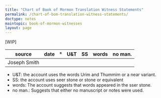 ```yaml
---
title: "Chart of Book of Mormon Translation Witness Statements"
permalink: /chart-of-bom-translation-witness-statements/
doctype: notes
maintopic: book-of-mormon-witnesses
layout: page
---
```


[WIP]

| source       | date | ° | U&T | SS | words | no man. |
|--------------|------|---|-----|----|-------|---------|
| Joseph Smith |      |   |     |    |       |         |

* U&T: the account uses the words Urim and Thummim or a near variant.
* SS: the account uses seer stone or stone or equivalent
* words: The account suggests that words appeared in the sser stone.
* no man.: Suggests that either no manuscript or notes were used.

